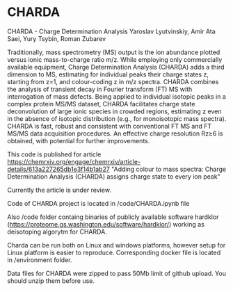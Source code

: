 # CHARDA

CHARDA - Charge Determination Analysis
Yaroslav Lyutvinskiy, Amir Ata Saei, Yury Tsybin, Roman Zubarev

Traditionally, mass spectrometry (MS) output is the ion abundance plotted versus ionic mass-to-charge ratio m/z. While employing only commercially available equipment, Charge Determination Analysis (CHARDA) adds a third dimension to MS, estimating for individual peaks their charge states z, starting from z=1, and colour-coding z in m/z spectra. CHARDA combines the analysis of transient decay in Fourier transform (FT) MS with interrogation of mass defects. Being applied to individual isotopic peaks in a complex protein MS/MS dataset, CHARDA facilitates charge state deconvolution of large ionic species in crowded regions, estimating z even in the absence of isotopic distribution (e.g., for monoisotopic mass spectra). CHARDA is fast, robust and consistent with conventional FT MS and FT MS/MS data acquisition procedures. An effective charge resolution Rz≥6 is obtained, with potential for further improvements.

This code is published for article https://chemrxiv.org/engage/chemrxiv/article-details/613a227265db1e3f14b1ab27
"Adding colour to mass spectra: Charge Determination Analysis (CHARDA) assigns charge state to every ion peak"

Currently the article is under review.

Code of CHARDA project is located in /code/CHARDA.ipynb file

Also /code folder containg binaries of publicly available software hardklor (https://proteome.gs.washington.edu/software/hardklor/) working as deisotoping algorytm for CHARDA. 

Charda can be run both on Linux and windows platforms, however setup for Linux platform is easier to reproduce. Corresponding docker file is located in /environment folder. 

Data files for CHARDA were zipped to pass 50Mb limit of github upload. You should unzip them before use.  
